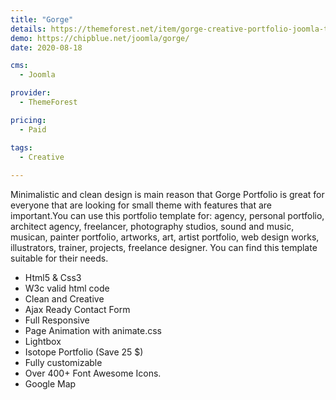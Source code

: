 ```yaml
---
title: "Gorge"
details: https://themeforest.net/item/gorge-creative-portfolio-joomla-template/28164838
demo: https://chipblue.net/joomla/gorge/
date: 2020-08-18

cms: 
  - Joomla

provider: 
  - ThemeForest

pricing:
  - Paid

tags:
  - Creative
  
---
```


Minimalistic and clean design is main reason that Gorge Portfolio is great for everyone that are looking for small theme with features that are important.You can use this portfolio template for: agency, personal portfolio, architect agency, freelancer, photography studios, sound and music, musican, painter portfolio, artworks, art, artist portfolio, web design works, illustrators, trainer, projects, freelance designer. You can find this template suitable for their needs. 

- Html5 & Css3
- W3c valid html code
- Clean and Creative
- Ajax Ready Contact Form
- Full Responsive
- Page Animation with animate.css
- Lightbox
- Isotope Portfolio (Save 25 $)
- Fully customizable
- Over 400+ Font Awesome Icons.
- Google Map

